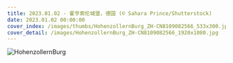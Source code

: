 ```yaml
---
title: 2023.01.02 - 霍亨索伦城堡，德国 (© Sahara Prince/Shutterstock)
date: 2023.01.02 00:00:00
cover_index: /images/thumbs/HohenzollernBurg_ZH-CN8109082566_533x300.jpg
cover_detail: /images/HohenzollernBurg_ZH-CN8109082566_1920x1080.jpg
---
```


![HohenzollernBurg](/images/HohenzollernBurg_ZH-CN8109082566_1920x1080.jpg)
